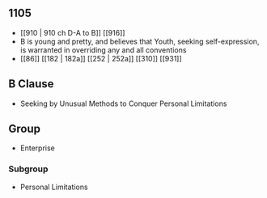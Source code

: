 ## 1105
- [[910 | 910 ch D-A to B]] [[916]] 
- B is young and pretty, and believes that Youth, seeking self-expression, is warranted in overriding any and all conventions
- [[86]] [[182 | 182a]] [[252 | 252a]] [[310]] [[931]] 

## B Clause
- Seeking by Unusual Methods to Conquer Personal Limitations

## Group
- Enterprise

### Subgroup
- Personal Limitations

